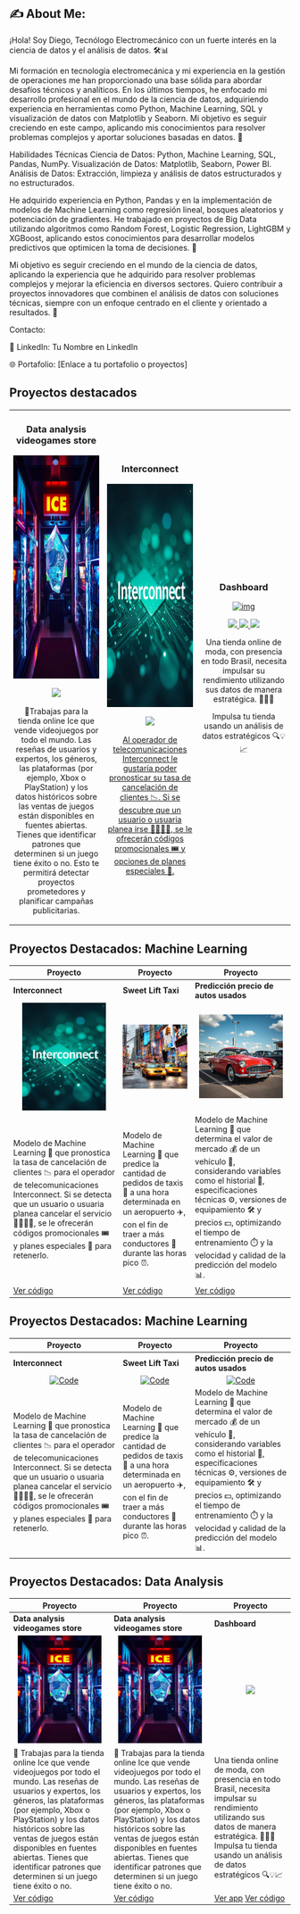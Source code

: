 ## ✍️ About Me:
¡Hola! Soy Diego, Tecnólogo Electromecánico con un fuerte interés en la ciencia de datos y el análisis de datos. 🛠️📊

Mi formación en tecnología electromecánica y mi experiencia en la gestión de operaciones me han proporcionado una base sólida para abordar desafíos técnicos y analíticos. En los últimos tiempos, he enfocado mi desarrollo profesional en el mundo de la ciencia de datos, adquiriendo experiencia en herramientas como Python, Machine Learning, SQL y visualización de datos con Matplotlib y Seaborn. Mi objetivo es seguir creciendo en este campo, aplicando mis conocimientos para resolver problemas complejos y aportar soluciones basadas en datos. 🌟

Habilidades Técnicas
Ciencia de Datos: Python, Machine Learning, SQL, Pandas, NumPy.
Visualización de Datos: Matplotlib, Seaborn, Power BI.
Análisis de Datos: Extracción, limpieza y análisis de datos estructurados y no estructurados.

He adquirido experiencia en Python, Pandas y en la implementación de modelos de Machine Learning como regresión lineal, bosques aleatorios y potenciación de gradientes. He trabajado en proyectos de Big Data utilizando algoritmos como Random Forest, Logistic Regression, LightGBM y XGBoost, aplicando estos conocimientos para desarrollar modelos predictivos que optimicen la toma de decisiones. 🚀

Mi objetivo es seguir creciendo en el mundo de la ciencia de datos, aplicando la experiencia que he adquirido para resolver problemas complejos y mejorar la eficiencia en diversos sectores. Quiero contribuir a proyectos innovadores que combinen el análisis de datos con soluciones técnicas, siempre con un enfoque centrado en el cliente y orientado a resultados. 🚀

Contacto:

💼 LinkedIn: Tu Nombre en LinkedIn

🌐 Portafolio: [Enlace a tu portafolio o proyectos]

## Proyectos destacados
<table>
  <tr>
    <td width="30%">
      <h3 align="center">Data analysis videogames store</h3>
      <div align="center">
         <a href="#" target="_blank">
          <img src="https://github.com/digel1010/files/blob/main/Ice.jpg" width="400" height="400" alt="Financial Fraud"> 
        </a>
        <p>
          <a href="https://github.com/digel1010/Analisis-de-datos-en-tienda-de-videojuegos-Ice/blob/main/analisis%20de%20datos%20en%20tienda%20de%20videojuegos.ipynb" target="_blank">
            <img src="https://img.shields.io/badge/-CODE-green?style=for-the-badge&color=f8f">
          </a>
        </p>
        <p>💼Trabajas para la tienda online Ice que vende videojuegos por todo el mundo. Las reseñas de usuarios y expertos, los géneros, las plataformas (por ejemplo, Xbox o PlayStation) y los datos históricos sobre las ventas de juegos están disponibles en fuentes abiertas. Tienes que identificar patrones que determinen si un juego tiene éxito o no. Esto te permitirá detectar proyectos prometedores y planificar campañas publicitarias. </p>
      </div>
    </td>
      <td width="30%">
      <h3 align="center">Interconnect</h3>
      <div align="center">
        <a href="#" target="_blank">
          <img src="https://github.com/digel1010/files/blob/main/Interconnect.jpg" width="400" height="400" alt="Financial Fraud"> 
        </a>
        <p>
          <a href="https://github.com/digel1010/Interconnect/blob/main/interconnect%20project.ipynb" target="_blank">
            <img src="https://img.shields.io/badge/-CODE-green?style=for-the-badge&color=000080">
        </p>
        <p>Al operador de telecomunicaciones Interconnect le gustaría poder pronosticar su tasa de cancelación de clientes 📉. Si se descubre que un usuario o usuaria planea irse 🏃‍♂️🏃‍♀️, se le ofrecerán códigos promocionales 🎟️ y opciones de planes especiales 🌟.</p>
      </div>
    </td>
    <td width="30%">
      <h3 align="center">Dashboard</h3>
      <div align="center">
        <a href="" target="_blank">
          <img src="https://github.com/user-attachments/assets/f2bef59b-7f4b-4613-8629-eb529ce8691a" width="400" alt="img">
        </a>
        <p>
          <a href="https://dash-store-brazil-analytics.streamlit.app/" target="_blank">
            <img src="https://img.shields.io/badge/APP-80ffaa?style=for-the-badge&logo=webpack&logoColor=black">
          </a>
          <a href="https://github.com/GabrielChavezC/store_sales_interactive" target="_blank">
            <img src="https://img.shields.io/badge/GITHUB-80ffaa?style=for-the-badge&logo=github&logoColor=black">
          </a>
           <a href="#" target="_blank">
            <img src="https://img.shields.io/badge/linkedin-80ffaa?style=for-the-badge&logo=linkedin&logoColor=black">
          </a>
        </p>
        <p>Una tienda online de moda, con presencia en todo Brasil, necesita impulsar su rendimiento utilizando sus datos de manera estratégica. 🌟👗👠

   Impulsa tu tienda usando un análisis de datos estratégicos 🔍💡📈</p>
      </div>
    </td>
  </tr>
</table>




## Proyectos Destacados: Machine Learning

| **Proyecto** | **Proyecto** | **Proyecto** |  
|--------------|--------------|--------------|  
| **Interconnect** | **Sweet Lift Taxi** | **Predicción precio de autos usados** |  
| <div align="center"><img src="https://github.com/digel1010/files/blob/main/Interconnect.jpg" width="150" /></div> | <div align="center"><img src="https://github.com/digel1010/files/blob/main/swift%20lift.jpg" width="150" /></div> | <div align="center"><img src="https://github.com/digel1010/files/blob/main/rusty%20bargain.jpg" width="150" /></div> |  
| Modelo de Machine Learning 🤖 que pronostica la tasa de cancelación de clientes 📉 para el operador de telecomunicaciones Interconnect. Si se detecta que un usuario o usuaria planea cancelar el servicio 🏃‍♂️🏃‍♀️, se le ofrecerán códigos promocionales 🎟️ y planes especiales 🌟 para retenerlo. | Modelo de Machine Learning 🤖 que predice la cantidad de pedidos de taxis 🚖 a una hora determinada en un aeropuerto ✈️, con el fin de traer a más conductores 🚗 durante las horas pico ⏰. | Modelo de Machine Learning 🤖 que determina el valor de mercado 💰 de un vehículo 🚗, considerando variables como el historial 📝, especificaciones técnicas ⚙️, versiones de equipamiento 🛠️ y precios 💵, optimizando el tiempo de entrenamiento ⏱️ y la velocidad y calidad de la predicción del modelo 📊. |  
| [Ver código](https://github.com/digel1010/Interconnect/blob/main/interconnect%20project.ipynb) | [Ver código](https://github.com/digel1010/prediccion-de-pedidos-de-taxis/blob/main/sweet.ipynb) | [Ver código](https://github.com/digel1010/prediccion-precio-de-autos-usados/blob/main/rusty.ipynb) |  


## Proyectos Destacados: Machine Learning

| **Proyecto** | **Proyecto** | **Proyecto** |  
|--------------|--------------|--------------|  
| **Interconnect** | **Sweet Lift Taxi** | **Predicción precio de autos usados** |  
| <div align="center"><a href="https://github.com/digel1010/Interconnect/blob/main/interconnect%20project.ipynb"><img src="https://img.shields.io/badge/-CODE-40E0D0?style=for-the-badge&color=40E0D0" width="100" alt="Code" /></a></div> | <div align="center"><a href="https://github.com/digel1010/prediccion-de-pedidos-de-taxis/blob/main/sweet.ipynb"><img src="https://img.shields.io/badge/-CODE-40E0D0?style=for-the-badge&color=40E0D0" width="100" alt="Code" /></a></div> | <div align="center"><a href="https://github.com/digel1010/prediccion-precio-de-autos-usados/blob/main/rusty.ipynb"><img src="https://img.shields.io/badge/-CODE-40E0D0?style=for-the-badge&color=40E0D0" width="100" alt="Code" /></a></div> |  
| Modelo de Machine Learning 🤖 que pronostica la tasa de cancelación de clientes 📉 para el operador de telecomunicaciones Interconnect. Si se detecta que un usuario o usuaria planea cancelar el servicio 🏃‍♂️🏃‍♀️, se le ofrecerán códigos promocionales 🎟️ y planes especiales 🌟 para retenerlo. | Modelo de Machine Learning 🤖 que predice la cantidad de pedidos de taxis 🚖 a una hora determinada en un aeropuerto ✈️, con el fin de traer a más conductores 🚗 durante las horas pico ⏰. | Modelo de Machine Learning 🤖 que determina el valor de mercado 💰 de un vehículo 🚗, considerando variables como el historial 📝, especificaciones técnicas ⚙️, versiones de equipamiento 🛠️ y precios 💵, optimizando el tiempo de entrenamiento ⏱️ y la velocidad y calidad de la predicción del modelo 📊. |  



## Proyectos Destacados: Data Analysis

| **Proyecto** | **Proyecto** | **Proyecto** |  
|--------------|--------------|--------------|  
| **Data analysis videogames store** | **Data analysis videogames store** | **Dashboard** |  
| <div align="center"><img src="https://github.com/digel1010/files/blob/main/Ice.jpg" width="150" /></div> | <div align="center"><img src="https://github.com/digel1010/files/blob/main/Ice.jpg" width="150" /></div> | <div align="center"><img src="https://github.com/user-attachments/assets/f2bef59b-7f4b-4613-8629-eb529ce8691a" width="150" /></div> |  
| 💼 Trabajas para la tienda online Ice que vende videojuegos por todo el mundo. Las reseñas de usuarios y expertos, los géneros, las plataformas (por ejemplo, Xbox o PlayStation) y los datos históricos sobre las ventas de juegos están disponibles en fuentes abiertas. Tienes que identificar patrones que determinen si un juego tiene éxito o no. | 💼 Trabajas para la tienda online Ice que vende videojuegos por todo el mundo. Las reseñas de usuarios y expertos, los géneros, las plataformas (por ejemplo, Xbox o PlayStation) y los datos históricos sobre las ventas de juegos están disponibles en fuentes abiertas. Tienes que identificar patrones que determinen si un juego tiene éxito o no. | Una tienda online de moda, con presencia en todo Brasil, necesita impulsar su rendimiento utilizando sus datos de manera estratégica. 🌟👗👠 Impulsa tu tienda usando un análisis de datos estratégicos 🔍💡📈 |  
| [Ver código](https://github.com/digel1010/Analisis-de-datos-en-tienda-de-videojuegos-Ice/blob/main/analisis%20de%20datos%20en%20tienda%20de%20videojuegos.ipynb) | [Ver código](https://github.com/digel1010/Analisis-de-datos-en-tienda-de-videojuegos-Ice/blob/main/analisis%20de%20datos%20en%20tienda%20de%20videojuegos.ipynb) | [Ver app](https://dash-store-brazil-analytics.streamlit.app/) [Ver código](https://github.com/GabrielChavezC/store_sales_interactive) |  
